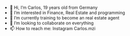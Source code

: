 - 👋 Hi, I’m Carlos, 19 years old from Germany  
- 👀 I’m interested in Finance, Real Estate and programming
- 🌱 I’m currently training to become an real estate agent
- 💞️ I’m looking to collaborate on everything
- 📫 How to reach me: Instagram Carlos.mzi


